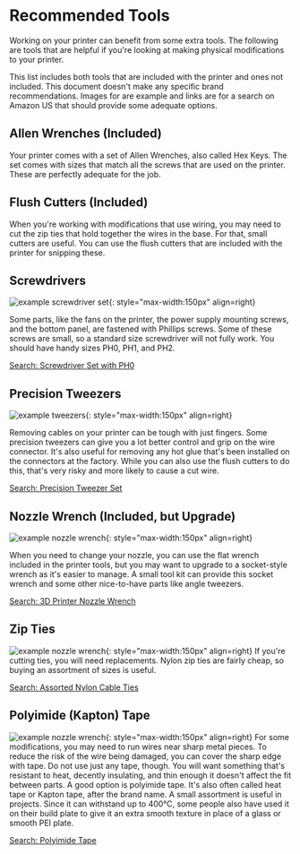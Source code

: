 # Recommended Tools
Working on your printer can benefit from some extra tools. The following are tools that are helpful if you're looking at making physical modifications to your printer.

This list includes both tools that are included with the printer and ones not included. This document doesn't make any specific brand recommendations. Images for are example and links are for a search on Amazon US that should provide some adequate options.

## Allen Wrenches (Included)
Your printer comes with a set of Allen Wrenches, also called Hex Keys. The set comes with sizes that match all the screws that are used on the printer. These are perfectly adequate for the job.

## Flush Cutters (Included)
When you're working with modifications that use wiring, you may need to cut the zip ties that hold together the wires in the base. For that, small cutters are useful. You can use the flush cutters that are included with the printer for snipping these.

## Screwdrivers

[//]: # (![example screwdriver set]&#40;images/tools-screwdrivers.jpg&#41;{: style="height:150px;width:150px" align=right})
![example screwdriver set](images/tools-screwdrivers.jpg){: style="max-width:150px" align=right}

Some parts, like the fans on the printer, the power supply mounting screws, and the bottom panel, are fastened with Phillips screws. Some of these screws are small, so a standard size screwdriver will not fully work. You should have handy sizes PH0, PH1, and PH2.

[Search: Screwdriver Set with PH0](https://www.amazon.com/s?k=screwdriver+set+with+ph0)
<div style="clear:both"></div>

## Precision Tweezers
![example tweezers](images/tools-tweezers.jpg){: style="max-width:150px" align=right}

Removing cables on your printer can be tough with just fingers. Some precision tweezers can give you a lot better control and grip on the wire connector. It's also useful for removing any hot glue that's been installed on the connectors at the factory. While you can also use the flush cutters to do this, that's very risky and more likely to cause a cut wire.

[Search: Precision Tweezer Set](https://www.amazon.com/s?k=Precision+Tweezer+Set)
<div style="clear:both"></div>

## Nozzle Wrench (Included, but Upgrade)
![example nozzle wrench](images/tools-nozzle-wrench.jpg){: style="max-width:150px" align=right}

When you need to change your nozzle, you can use the flat wrench included in the printer tools, but you may want to upgrade to a socket-style wrench as it's easier to manage. A small tool kit can provide this socket wrench and some other nice-to-have parts like angle tweezers.

[Search: 3D Printer Nozzle Wrench](https://www.amazon.com/s?k=3d+printer+nozzle+wrench)
<div style="clear:both"></div>

## Zip Ties
![example nozzle wrench](images/tools-nylon-ties.jpg){: style="max-width:150px" align=right}
If you're cutting ties, you will need replacements. Nylon zip ties are fairly cheap, so buying an assortment of sizes is useful.

[Search: Assorted Nylon Cable Ties](https://www.amazon.com/s?k=assorted+nylon+cable+ties)

<div style="clear:both"></div>

## Polyimide (Kapton) Tape
![example nozzle wrench](images/tools-heat-tape.jpg){: style="max-width:150px" align=right}
For some modifications, you may need to run wires near sharp metal pieces. To reduce the risk of the wire being damaged, you can cover the sharp edge with tape. Do not use just any tape, though. You will want something that's resistant to heat, decently insulating, and thin enough it doesn't affect the fit between parts. A good option is polyimide tape. It's also often called heat tape or Kapton tape, after the brand name. A small assortment is useful in projects. Since it can withstand up to 400°C, some people also have used it on their build plate to give it an extra smooth texture in place of a glass or smooth PEI plate.

[Search: Polyimide Tape](https://www.amazon.com/s?k=polyimide+tape)
<span style="clear:both"></span>
